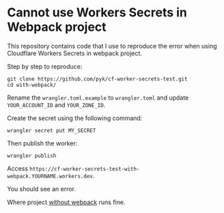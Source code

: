 # Cannot use Workers Secrets in Webpack project

This repository contains code that I use to reproduce the error when using
Cloudflare Workers Secrets in webpack project.

Step by step to reproduce:

    git clone https://github.com/pyk/cf-worker-secrets-test.git
    cd with-webpack/

Rename the `wrangler.toml.example` to `wrangler.toml` and update `YOUR_ACCOUNT_ID` and `YOUR_ZONE_ID`.

Create the secret using the following command:

    wrangler secret put MY_SECRET

Then publish the worker:

    wrangler publish

Access `https://cf-worker-secrets-test-with-webpack.YOURNAME.workers.dev`.

You should see an error.

Where project [without webpack](./without-webpack) runs fine.
